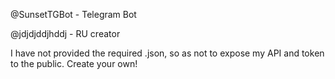 @SunsetTGBot - Telegram Bot

@jdjdjddjhddj - RU creator

I have not provided the required .json, so as not to expose my API and token to the public. 
Create your own!
